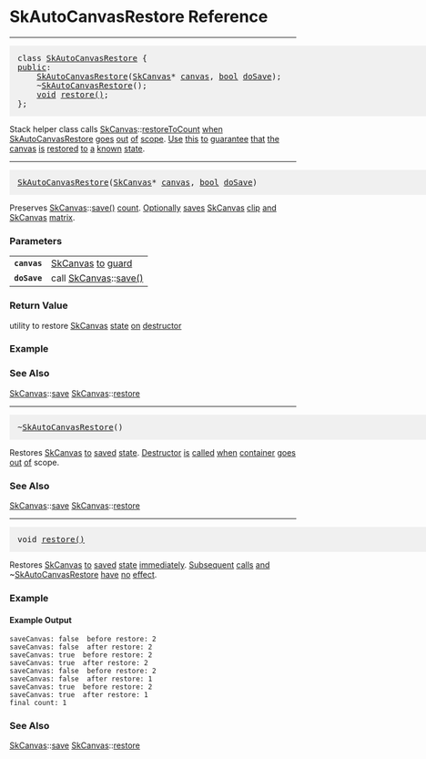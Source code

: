 SkAutoCanvasRestore Reference
===


<a name='SkAutoCanvasRestore'></a>

---

<pre style="padding: 1em 1em 1em 1em;width: 62.5em; background-color: #f0f0f0">
class <a href='SkAutoCanvasRestore_Reference#SkAutoCanvasRestore'>SkAutoCanvasRestore</a> {
<a href='SkAutoCanvasRestore_Reference#SkAutoCanvasRestore'>public</a>:
    <a href='SkAutoCanvasRestore_Reference#SkAutoCanvasRestore'>SkAutoCanvasRestore</a>(<a href='SkCanvas_Reference#SkCanvas'>SkCanvas</a>* <a href='SkCanvas_Reference#Canvas'>canvas</a>, <a href='SkCanvas_Reference#Canvas'>bool</a> <a href='SkCanvas_Reference#Canvas'>doSave</a>);
    ~<a href='SkAutoCanvasRestore_Reference#SkAutoCanvasRestore'>SkAutoCanvasRestore</a>();
    <a href='SkAutoCanvasRestore_Reference#SkAutoCanvasRestore'>void</a> <a href='#SkAutoCanvasRestore_restore'>restore()</a>;
};
</pre>

Stack helper class calls <a href='SkCanvas_Reference#SkCanvas'>SkCanvas</a>::<a href='#SkCanvas_restoreToCount'>restoreToCount</a> <a href='#SkCanvas_restoreToCount'>when</a> <a href='SkAutoCanvasRestore_Reference#SkAutoCanvasRestore'>SkAutoCanvasRestore</a>
<a href='SkAutoCanvasRestore_Reference#SkAutoCanvasRestore'>goes</a> <a href='SkAutoCanvasRestore_Reference#SkAutoCanvasRestore'>out</a> <a href='SkAutoCanvasRestore_Reference#SkAutoCanvasRestore'>of</a> <a href='SkAutoCanvasRestore_Reference#SkAutoCanvasRestore'>scope</a>. <a href='SkAutoCanvasRestore_Reference#SkAutoCanvasRestore'>Use</a> <a href='SkAutoCanvasRestore_Reference#SkAutoCanvasRestore'>this</a> <a href='SkAutoCanvasRestore_Reference#SkAutoCanvasRestore'>to</a> <a href='SkAutoCanvasRestore_Reference#SkAutoCanvasRestore'>guarantee</a> <a href='SkAutoCanvasRestore_Reference#SkAutoCanvasRestore'>that</a> <a href='SkAutoCanvasRestore_Reference#SkAutoCanvasRestore'>the</a> <a href='SkCanvas_Reference#Canvas'>canvas</a> <a href='SkCanvas_Reference#Canvas'>is</a> <a href='SkCanvas_Reference#Canvas'>restored</a> <a href='SkCanvas_Reference#Canvas'>to</a> <a href='SkCanvas_Reference#Canvas'>a</a> <a href='SkCanvas_Reference#Canvas'>known</a>
<a href='SkCanvas_Reference#Canvas'>state</a>.

<a name='SkAutoCanvasRestore_SkCanvas_star'></a>

---

<pre style="padding: 1em 1em 1em 1em; width: 62.5em;background-color: #f0f0f0">
<a href='SkAutoCanvasRestore_Reference#SkAutoCanvasRestore'>SkAutoCanvasRestore</a>(<a href='SkCanvas_Reference#SkCanvas'>SkCanvas</a>* <a href='SkCanvas_Reference#Canvas'>canvas</a>, <a href='SkCanvas_Reference#Canvas'>bool</a> <a href='SkCanvas_Reference#Canvas'>doSave</a>)
</pre>

Preserves <a href='SkCanvas_Reference#SkCanvas'>SkCanvas</a>::<a href='#SkCanvas_save'>save()</a> <a href='#SkCanvas_save'>count</a>. <a href='#SkCanvas_save'>Optionally</a> <a href='#SkCanvas_save'>saves</a> <a href='SkCanvas_Reference#SkCanvas'>SkCanvas</a> <a href='SkCanvas_Reference#SkCanvas'>clip</a> <a href='SkCanvas_Reference#SkCanvas'>and</a> <a href='SkCanvas_Reference#SkCanvas'>SkCanvas</a> <a href='SkMatrix_Reference#Matrix'>matrix</a>.

### Parameters

<table>  <tr>    <td><a name='SkAutoCanvasRestore_SkCanvas_star_canvas'><code><strong>canvas</strong></code></a></td>
    <td><a href='SkCanvas_Reference#SkCanvas'>SkCanvas</a> <a href='SkCanvas_Reference#SkCanvas'>to</a> <a href='SkCanvas_Reference#SkCanvas'>guard</a></td>
  </tr>
  <tr>    <td><a name='SkAutoCanvasRestore_SkCanvas_star_doSave'><code><strong>doSave</strong></code></a></td>
    <td>call <a href='SkCanvas_Reference#SkCanvas'>SkCanvas</a>::<a href='#SkCanvas_save'>save()</a></td>
  </tr>
</table>

### Return Value

utility to restore <a href='SkCanvas_Reference#SkCanvas'>SkCanvas</a> <a href='SkCanvas_Reference#SkCanvas'>state</a> <a href='SkCanvas_Reference#SkCanvas'>on</a> <a href='SkCanvas_Reference#SkCanvas'>destructor</a>

### Example

<div><fiddle-embed name="466ef576b88e29d7252422db7adeed1c"></fiddle-embed></div>

### See Also

<a href='SkCanvas_Reference#SkCanvas'>SkCanvas</a>::<a href='#SkCanvas_save'>save</a> <a href='SkCanvas_Reference#SkCanvas'>SkCanvas</a>::<a href='#SkCanvas_restore'>restore</a>

<a name='SkAutoCanvasRestore_destructor'></a>

---

<pre style="padding: 1em 1em 1em 1em; width: 62.5em;background-color: #f0f0f0">
~<a href='SkAutoCanvasRestore_Reference#SkAutoCanvasRestore'>SkAutoCanvasRestore</a>()
</pre>

Restores <a href='SkCanvas_Reference#SkCanvas'>SkCanvas</a> <a href='SkCanvas_Reference#SkCanvas'>to</a> <a href='SkCanvas_Reference#SkCanvas'>saved</a> <a href='SkCanvas_Reference#SkCanvas'>state</a>. <a href='SkCanvas_Reference#SkCanvas'>Destructor</a> <a href='SkCanvas_Reference#SkCanvas'>is</a> <a href='SkCanvas_Reference#SkCanvas'>called</a> <a href='SkCanvas_Reference#SkCanvas'>when</a> <a href='SkCanvas_Reference#SkCanvas'>container</a> <a href='SkCanvas_Reference#SkCanvas'>goes</a> <a href='SkCanvas_Reference#SkCanvas'>out</a> <a href='SkCanvas_Reference#SkCanvas'>of</a>
scope.

### See Also

<a href='SkCanvas_Reference#SkCanvas'>SkCanvas</a>::<a href='#SkCanvas_save'>save</a> <a href='SkCanvas_Reference#SkCanvas'>SkCanvas</a>::<a href='#SkCanvas_restore'>restore</a>

<a name='SkAutoCanvasRestore_restore'></a>

---

<pre style="padding: 1em 1em 1em 1em; width: 62.5em;background-color: #f0f0f0">
void <a href='#SkAutoCanvasRestore_restore'>restore()</a>
</pre>

Restores <a href='SkCanvas_Reference#SkCanvas'>SkCanvas</a> <a href='SkCanvas_Reference#SkCanvas'>to</a> <a href='SkCanvas_Reference#SkCanvas'>saved</a> <a href='SkCanvas_Reference#SkCanvas'>state</a> <a href='SkCanvas_Reference#SkCanvas'>immediately</a>. <a href='SkCanvas_Reference#SkCanvas'>Subsequent</a> <a href='SkCanvas_Reference#SkCanvas'>calls</a> <a href='SkCanvas_Reference#SkCanvas'>and</a>
~<a href='SkAutoCanvasRestore_Reference#SkAutoCanvasRestore'>SkAutoCanvasRestore</a> <a href='SkAutoCanvasRestore_Reference#SkAutoCanvasRestore'>have</a> <a href='SkAutoCanvasRestore_Reference#SkAutoCanvasRestore'>no</a> <a href='SkAutoCanvasRestore_Reference#SkAutoCanvasRestore'>effect</a>.

### Example

<div><fiddle-embed name="9f459b218ec079c1ada23f4412968f9a">

#### Example Output

~~~~
saveCanvas: false  before restore: 2
saveCanvas: false  after restore: 2
saveCanvas: true  before restore: 2
saveCanvas: true  after restore: 2
saveCanvas: false  before restore: 2
saveCanvas: false  after restore: 1
saveCanvas: true  before restore: 2
saveCanvas: true  after restore: 1
final count: 1
~~~~

</fiddle-embed></div>

### See Also

<a href='SkCanvas_Reference#SkCanvas'>SkCanvas</a>::<a href='#SkCanvas_save'>save</a> <a href='SkCanvas_Reference#SkCanvas'>SkCanvas</a>::<a href='#SkCanvas_restore'>restore</a>

